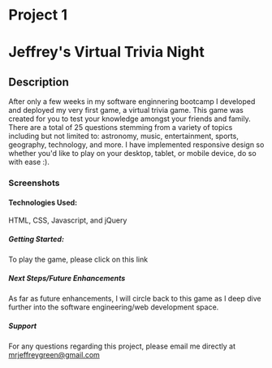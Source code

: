 # Project 1

# Jeffrey's Virtual Trivia Night

## Description 
After only a few weeks in my software enginnering bootcamp I developed and deployed my very first game, a virtual trivia game. This game was created for you to test your knowledge amongst your friends and family. There are a total of 25 questions stemming from a variety of topics including but not limited to: astronomy, music, entertainment, sports, geography, technology, and more. I have implemented responsive design so whether you'd like to play on your desktop, tablet, or mobile device, do so with ease :).

### Screenshots


#### Technologies Used:
HTML, CSS, Javascript, and jQuery

##### Getting Started:
To play the game, please click on this link

##### Next Steps/Future Enhancements
As far as future enhancements, I will circle back to this game as I deep dive further into the software engineering/web development space.

##### Support
For any questions regarding this project, please email me directly at mrjeffreygreen@gmail.com
